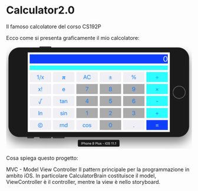 # Calculator2.0
Il famoso calcolatore del corso CS192P

Ecco come si presenta graficamente il mio calcolatore:

![Immagine Calculator2.0](/Calculator2.0.png?raw=true "Calculator 2.0")

Cosa spiega questo progetto:

MVC - Model View Controller
Il pattern principale per la programmazione in ambito iOS. In particolare CalculatorBrain costituisce il model, ViewController è il controller, mentre la view è nello storyboard.

